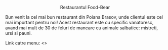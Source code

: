 <p style="text-align: center;">Restaurantul Food-Bear
</p>


Bun venit la cel mai bun restaurant din Poiana Brasov, unde clientul este cel mai important pentru noi! 
Acest restaurant este cu specific vanatoresc, avand mai mult de 30 de feluri de mancare cu animale salbatice: mistreti, ursi si pauni.

Link catre menu: <>